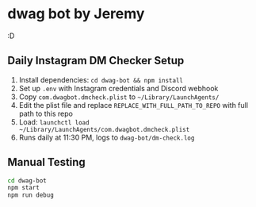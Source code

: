 # dwag bot by Jeremy

:D

## Daily Instagram DM Checker Setup

1. Install dependencies: `cd dwag-bot && npm install`
2. Set up `.env` with Instagram credentials and Discord webhook
3. Copy `com.dwagbot.dmcheck.plist` to `~/Library/LaunchAgents/`
4. Edit the plist file and replace `REPLACE_WITH_FULL_PATH_TO_REPO` with full path to this repo
5. Load: `launchctl load ~/Library/LaunchAgents/com.dwagbot.dmcheck.plist`
6. Runs daily at 11:30 PM, logs to `dwag-bot/dm-check.log`

## Manual Testing
```bash
cd dwag-bot
npm start
npm run debug
```
